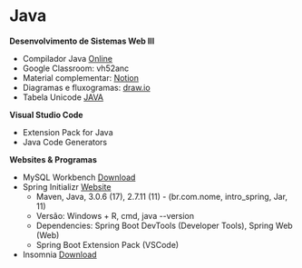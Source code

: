 # Java
<b>Desenvolvimento de Sistemas Web III</b>

* Compilador Java <a href="https://www.online-java.com/"> Online </a>
* Google Classroom: vh52anc
* Material complementar: <a href="https://fishy-ostrich-493.notion.site/Desenvolvimento-de-sistemas-Web-III-8493e6a9372e4347a06a9a01b7f60106"> Notion </a>
* Diagramas e fluxogramas: <a href="https://draw.io"> draw.io </a>
* Tabela Unicode <a href="https://andersonneto.blogspot.com/2014/04/tabela-unicode-java.html"> JAVA </a>

<b> Visual Studio Code </b>
* Extension Pack for Java
* Java Code Generators

<b> Websites & Programas </b>
* MySQL Workbench <a href="https://www.mysql.com/products/workbench/"> Download </a>
* Spring Initializr <a href="https://start.spring.io/"> Website </a>
  * Maven, Java, 3.0.6 (17), 2.7.11 (11) - (br.com.nome, intro_spring, Jar, 11)
  * Versão: Windows + R, cmd, java --version
  * Dependencies: Spring Boot DevTools (Developer Tools), Spring Web (Web)
  * Spring Boot Extension Pack (VSCode)
* Insomnia <a href="https://insomnia.rest/download"> Download </a>

<!--

Spring (VSCode):
> intro_spring > localhost8080 (web)
> intro_spring > [] controller > HomeController.java
                               > ConvertController.java

https://rickandmortyapi.com/api

https://astah.net/pricing/academic/

https://www.4devs.com.br/

-->
